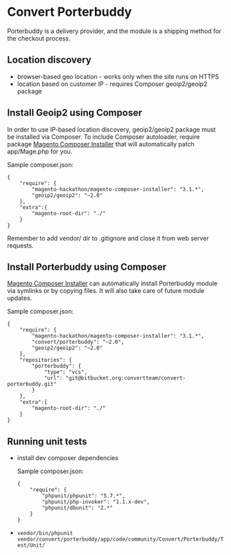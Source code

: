 Convert Porterbuddy
===================

Porterbuddy is a delivery provider, and the module is a shipping method for the checkout process.

## Location discovery

- browser-based geo location - works only when the site runs on HTTPS
- location based on customer IP - requires Composer geoip2/geoip2 package

## Install Geoip2 using Composer

In order to use IP-based location discovery, geoip2/geoip2 package must be installed via Composer.
To include Composer autoloader, require package
[Magento Composer Installer](https://github.com/Cotya/magento-composer-installer) that will automatically
patch app/Mage.php for you.

Sample composer.json:

```
{
    "require": {
        "magento-hackathon/magento-composer-installer": "3.1.*",
        "geoip2/geoip2": "~2.0"
    },
    "extra":{
        "magento-root-dir": "./"
    }
}
```

Remember to add vendor/ dir to .gitignore and close it from web server requests.

## Install Porterbuddy using Composer

[Magento Composer Installer](https://github.com/Cotya/magento-composer-installer) can automatically
install Porterbuddy module via symlinks or by copying files. It will also take care of future
module updates.

Sample composer.json:

```
{
    "require": {
        "magento-hackathon/magento-composer-installer": "3.1.*",
        "convert/porterbuddy": "~2.0",
        "geoip2/geoip2": "~2.0"
    },
    "repositories": {
        "porterbuddy": {
            "type": "vcs",
            "url": "git@bitbucket.org:convertteam/convert-porterbuddy.git"
        }
    },
    "extra":{
        "magento-root-dir": "./"
    }
}
```
## Running unit tests

- install dev composer dependencies

    Sample composer.json:
    ```
    {
        "require": {
            "phpunit/phpunit": "5.7.*",
            "phpunit/php-invoker": "1.1.x-dev",
            "phpunit/dbunit": "2.*"
        }
    }
    ```

- `vendor/bin/phpunit vendor/convert/porterbuddy/app/code/community/Convert/Porterbuddy/Test/Unit/`
